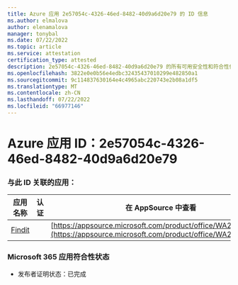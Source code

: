 ```yaml
---
title: Azure 应用 2e57054c-4326-46ed-8482-40d9a6d20e79 的 ID 信息
ms.author: elmalova
author: elenamalova
manager: tonybal
ms.date: 07/22/2022
ms.topic: article
ms.service: attestation
certification_type: attested
description: 2e57054c-4326-46ed-8482-40d9a6d20e79 的所有可用安全性和符合性信息信息。
ms.openlocfilehash: 3822e0e0b56e4edbc32435437010299e482850a1
ms.sourcegitcommit: 9c114837630164e4c4965abc220743e2b08a1df5
ms.translationtype: MT
ms.contentlocale: zh-CN
ms.lasthandoff: 07/22/2022
ms.locfileid: "66977146"
---
```

# <a name="azure-app-id-2e57054c-4326-46ed-8482-40d9a6d20e79"></a>Azure 应用 ID：2e57054c-4326-46ed-8482-40d9a6d20e79


### <a name="apps-associated-with-this-id"></a>与此 ID 关联的应用：
| **应用名称** | **认证** | **在 AppSource 中查看** |
|--------------|---------------|-----------------------|
| [Findit](../forward/WA200003849.md) |  | [https://appsource.microsoft.com/product/office/WA200003849](https://appsource.microsoft.com/product/office/WA200003849) |

### <a name="microsoft-365-app-compliance-status"></a>Microsoft 365 应用符合性状态
- 发布者证明状态：已完成
